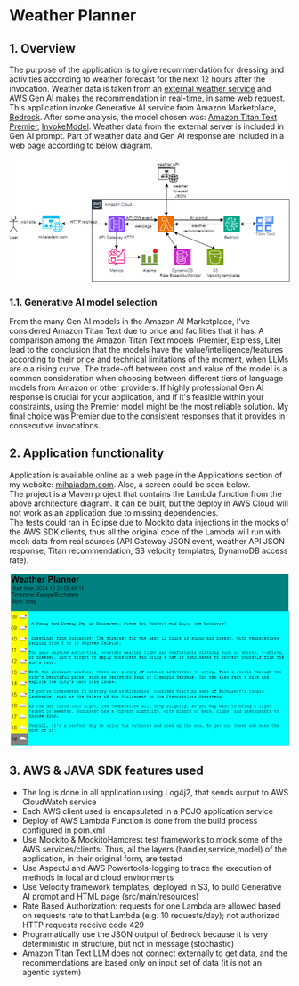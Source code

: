 # Weather Planner

## 1. Overview

The purpose of the application is to give recommendation for dressing and activities according to weather forecast for the next 12 hours after the invocation. Weather data is taken from an [external weather service](https://openweathermap.org/api) and AWS Gen AI makes the recommendation in real-time, in same web request.
This application invoke Generative AI service from Amazon Marketplace, [Bedrock](https://aws.amazon.com/bedrock/). After some analysis, the model chosen was: [Amazon Titan Text Premier](https://docs.aws.amazon.com/bedrock/latest/userguide/model-parameters-titan.html), [InvokeModel](https://github.com/awsdocs/aws-doc-sdk-examples/tree/main/javav2/example_code/bedrock-runtime).
Weather data from the external server is included in Gen AI prompt. Part of weather data and Gen AI response are included in a web page according to below diagram.

![Weather Planning](aws_weather_planning_v2.png "Weather Planning")

### 1.1. Generative AI model selection
From the many Gen AI models in the Amazon AI Marketplace, I've considered Amazon Titan Text due to price and facilities that it has. A comparison among the Amazon Titan Text models (Premier, Express, Lite) lead to the conclusion that the models have the value/intelligence/features according to their [price](https://aws.amazon.com/bedrock/pricing/) and technical limitations of the moment, when LLMs are o a rising curve.
The trade-off between cost and value of the model is a common consideration when choosing between different tiers of language models from Amazon or other providers. If highly professional Gen AI response is crucial for your application, and if it's feasible within your constraints, using the Premier model might be the most reliable solution. My final choice was Premier due to the consistent responses that it provides in consecutive invocations.

## 2. Application functionality
Application is available online as a web page in the Applications section of my website: [mihaiadam.com](https://mihaiadam.com/weather). Also, a screen could be seen below.<br>
The project is a Maven project that contains the Lambda function from the above architecture diagram. It can be built, but the deploy in AWS Cloud will not work as an application due to missing dependencies.<br>
The tests could ran in Eclipse due to Mockito data injections in the mocks of the AWS SDK clients, thus all the original code of the Lambda will run with mock data from real sources (API Gateway JSON event, weather API JSON response, Titan recommendation, S3 velocity templates, DynamoDB access rate).

![Weather Planning](screen_1.png "Weather Planning")

## 3. AWS & JAVA SDK features used
- The log is done in all application using Log4j2, that sends output to AWS CloudWatch service
- Each AWS client used is encapsulated in a POJO application service
- Deploy of AWS Lambda Function is done from the build process configured in pom.xml 
- Use Mockito & MockitoHamcrest test frameworks to mock some of the AWS services/clients; Thus, all the layers (handler,service,model) of the application, in their original form, are tested
- Use AspectJ and AWS Powertools-logging to trace the execution of methods in local and cloud environments
- Use Velocity framework templates, deployed in S3, to build Generative AI prompt and HTML page (src/main/resources)
- Rate Based Authorization: requests for one Lambda are allowed based on requests rate to that Lambda (e.g. 10 requests/day); not authorized HTTP requests receive code 429
- Programatically use the JSON output of Bedrock because it is very deterministic in structure, but not in message (stochastic)
- Amazon Titan Text LLM does not connect externally to get data, and the recommendations are based only on input set of data (it is not an agentic system)
